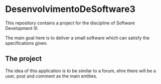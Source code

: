 # DesenvolvimentoDeSoftware3
This repository contains a project for the discipline of Software Development III.

The main goal here is to deliver a small software which can satisfy the specifications given.

## The project
The idea of this application is to be similar to a forum, ehre there will be a user, post and comment as the main entities.
